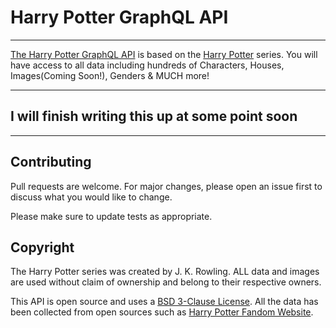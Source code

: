 # Harry Potter GraphQL API

<hr />

[The Harry Potter GraphQL API](http://harrypotterapi.com) is based on the [Harry Potter](https://www.wizardingworld.com/) series. You will have access to all data including hundreds of Characters, Houses, Images(Coming Soon!), Genders & MUCH more!

<hr />

## I will finish writing this up at some point soon

<hr />

## Contributing

Pull requests are welcome. For major changes, please open an issue first to discuss what you would like to change.

Please make sure to update tests as appropriate.

## Copyright

The Harry Potter series was created by J. K. Rowling. ALL data and images are used without claim of ownership and belong to their respective owners.

This API is open source and uses a [BSD 3-Clause License](https://opensource.org/licenses/BSD-3-Clause). All the data has been collected from open sources such as [Harry Potter Fandom Website](https://harrypotter.fandom.com/wiki).
